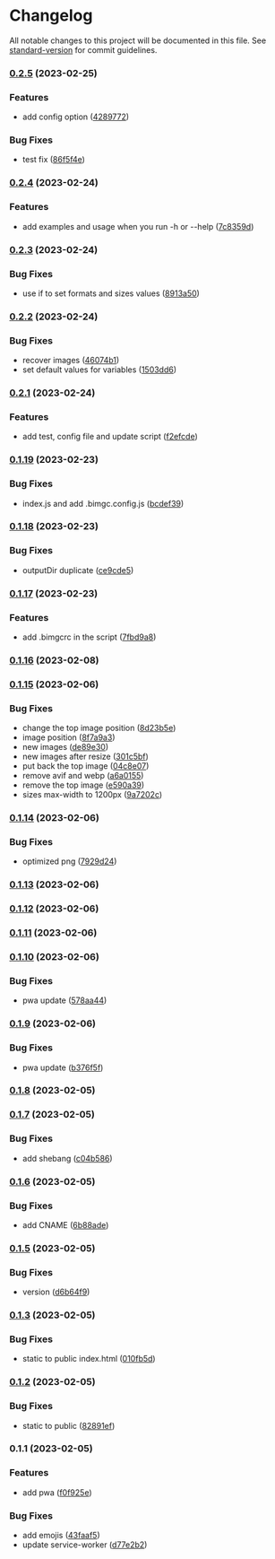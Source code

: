 # Changelog

All notable changes to this project will be documented in this file. See [standard-version](https://github.com/conventional-changelog/standard-version) for commit guidelines.

### [0.2.5](https://github.com/shinokada/bimgc/compare/v0.2.4...v0.2.5) (2023-02-25)


### Features

* add config option ([4289772](https://github.com/shinokada/bimgc/commit/428977238fac2a66e546b29cc47e298db8a6cca0))


### Bug Fixes

* test fix ([86f5f4e](https://github.com/shinokada/bimgc/commit/86f5f4e8515c7b8824d74aa790770508d0607077))

### [0.2.4](https://github.com/shinokada/bimgc/compare/v0.2.3...v0.2.4) (2023-02-24)


### Features

* add examples and usage when you run -h or --help ([7c8359d](https://github.com/shinokada/bimgc/commit/7c8359d7dc4843af32b9e27e6d085469882dd94e))

### [0.2.3](https://github.com/shinokada/bimgc/compare/v0.2.2...v0.2.3) (2023-02-24)


### Bug Fixes

* use if to set formats and sizes values ([8913a50](https://github.com/shinokada/bimgc/commit/8913a506cef9fde0f6fe9c968901a086b89b3234))

### [0.2.2](https://github.com/shinokada/bimgc/compare/v0.2.1...v0.2.2) (2023-02-24)


### Bug Fixes

* recover images ([46074b1](https://github.com/shinokada/bimgc/commit/46074b105cbe0a207cb6692661a75dbf7d6c60f8))
* set default values for variables ([1503dd6](https://github.com/shinokada/bimgc/commit/1503dd646fdd302e0e1d05c7df968fa891cbe444))

### [0.2.1](https://github.com/shinokada/bimgc/compare/v0.1.19...v0.2.1) (2023-02-24)


### Features

* add test, config file and update script ([f2efcde](https://github.com/shinokada/bimgc/commit/f2efcde62328b5f319682df375a3463d27aaf333))

### [0.1.19](https://github.com/shinokada/bimgc/compare/v0.1.18...v0.1.19) (2023-02-23)


### Bug Fixes

* index.js and add .bimgc.config.js ([bcdef39](https://github.com/shinokada/bimgc/commit/bcdef3909a3162247b8740e9a96f5f8992f1005e))

### [0.1.18](https://github.com/shinokada/bimgc/compare/v0.1.17...v0.1.18) (2023-02-23)


### Bug Fixes

* outputDir duplicate ([ce9cde5](https://github.com/shinokada/bimgc/commit/ce9cde53bbffd18e7f0b4235e5b4f538fbcbedd2))

### [0.1.17](https://github.com/shinokada/bimgc/compare/v0.1.16...v0.1.17) (2023-02-23)


### Features

* add .bimgcrc in the script ([7fbd9a8](https://github.com/shinokada/bimgc/commit/7fbd9a8eb7048b05bb46330afb2d3a358e3b1ac3))

### [0.1.16](https://github.com/shinokada/bimgc/compare/v0.1.15...v0.1.16) (2023-02-08)

### [0.1.15](https://github.com/shinokada/bimgc/compare/v0.1.14...v0.1.15) (2023-02-06)


### Bug Fixes

* change the top image position ([8d23b5e](https://github.com/shinokada/bimgc/commit/8d23b5e3a800a476c3f267af9d80128231dc6fb7))
* image position ([8f7a9a3](https://github.com/shinokada/bimgc/commit/8f7a9a31252fa0cbfeb6e04bd9833ede8b245acb))
* new images ([de89e30](https://github.com/shinokada/bimgc/commit/de89e303f36d078565080842a24a0b075394763a))
* new images after resize ([301c5bf](https://github.com/shinokada/bimgc/commit/301c5bf9486c8a53c2158b9d3b8e373d4c315a21))
* put back the top image ([04c8e07](https://github.com/shinokada/bimgc/commit/04c8e07fe49ea9ca7223ff6d2a1b912214b562c2))
* remove avif and webp ([a6a0155](https://github.com/shinokada/bimgc/commit/a6a0155543d3d51ea0661f05f5773add4228fabb))
* remove the top image ([e590a39](https://github.com/shinokada/bimgc/commit/e590a39b11588a3630b192b3fd3695c87d0c30c4))
* sizes max-width to 1200px ([9a7202c](https://github.com/shinokada/bimgc/commit/9a7202c3f810c060e9221ca423ee3260c1a2cf4c))

### [0.1.14](https://github.com/shinokada/bimgc/compare/v0.1.13...v0.1.14) (2023-02-06)


### Bug Fixes

* optimized png ([7929d24](https://github.com/shinokada/bimgc/commit/7929d243f23d0b0ad196ba51946607783bbf7a90))

### [0.1.13](https://github.com/shinokada/bimgc/compare/v0.1.12...v0.1.13) (2023-02-06)

### [0.1.12](https://github.com/shinokada/bimgc/compare/v0.1.11...v0.1.12) (2023-02-06)

### [0.1.11](https://github.com/shinokada/bimgc/compare/v0.1.10...v0.1.11) (2023-02-06)

### [0.1.10](https://github.com/shinokada/bimgc/compare/v0.1.9...v0.1.10) (2023-02-06)


### Bug Fixes

* pwa update ([578aa44](https://github.com/shinokada/bimgc/commit/578aa44f76fed8273a236752693a4a357eb713b9))

### [0.1.9](https://github.com/shinokada/bimgc/compare/v0.1.8...v0.1.9) (2023-02-06)


### Bug Fixes

* pwa update ([b376f5f](https://github.com/shinokada/bimgc/commit/b376f5fd1c9ee1ff1e2db17918585e416c996e89))

### [0.1.8](https://github.com/shinokada/bimgc/compare/v0.1.7...v0.1.8) (2023-02-05)

### [0.1.7](https://github.com/shinokada/bimgc/compare/v0.1.6...v0.1.7) (2023-02-05)


### Bug Fixes

* add shebang ([c04b586](https://github.com/shinokada/bimgc/commit/c04b5860e80c36ce7e42033a0cd17eb0b3814b1a))

### [0.1.6](https://github.com/shinokada/bimgc/compare/v0.1.5...v0.1.6) (2023-02-05)


### Bug Fixes

* add CNAME ([6b88ade](https://github.com/shinokada/bimgc/commit/6b88ade478949ecf6217f3e7712f0ac9c18abea8))

### [0.1.5](https://github.com/shinokada/bimgc/compare/v0.1.3...v0.1.5) (2023-02-05)


### Bug Fixes

* version ([d6b64f9](https://github.com/shinokada/bimgc/commit/d6b64f94e36171e3520c0fd107109c579ddfb449))

### [0.1.3](https://github.com/shinokada/bimgc/compare/v0.1.2...v0.1.3) (2023-02-05)


### Bug Fixes

* static to public index.html ([010fb5d](https://github.com/shinokada/bimgc/commit/010fb5dec6819d29f8b62e7c9e0b716dd947a0e8))

### [0.1.2](https://github.com/shinokada/bimgc/compare/v0.1.1...v0.1.2) (2023-02-05)


### Bug Fixes

* static to public ([82891ef](https://github.com/shinokada/bimgc/commit/82891efa7c209f102b628aae920547cff8ef5320))

### 0.1.1 (2023-02-05)


### Features

* add pwa ([f0f925e](https://github.com/shinokada/bimgc/commit/f0f925e70c42c2e5e2d5c426388b58f47a0e64c2))


### Bug Fixes

* add emojis ([43faaf5](https://github.com/shinokada/bimgc/commit/43faaf5288b162c3bc52ae167d85778b64dca117))
* update service-worker ([d77e2b2](https://github.com/shinokada/bimgc/commit/d77e2b2b1534f22cd7a0a9fb7b48f0decec05266))
